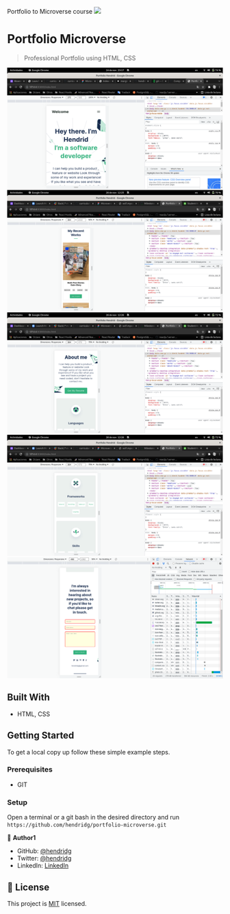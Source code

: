 Portfolio to Microverse course
![](https://img.shields.io/badge/Microverse-blueviolet)

# Portfolio Microverse

> Professional Portfolio using HTML, CSS

![screenshot](./assest/screenshot/app_screenshot_1.png)
![screenshot](./assest/screenshot/app_screenshot_2.png)
![screenshot](./assest/screenshot/app_screenshot_3.png)
![screenshot](./assest/screenshot/app_screenshot_4.png)
![screenshot](./assest/screenshot/app_screenshot_5.png)

## Built With

- HTML, CSS

## Getting Started

To get a local copy up follow these simple example steps.

### Prerequisites

- GIT

### Setup

Open a terminal or a git bash in the desired directory and run `https://github.com/hendridg/portfolio-microverse.git`

👤 **Author1**

- GitHub: [@hendridg](https://github.com/hendridg)
- Twitter: [@hendridg](https://twitter.com/hendridg)
- LinkedIn: [LinkedIn](https://linkedin.com/in/hendridg)

## 📝 License

This project is [MIT](./MIT.md) licensed.
